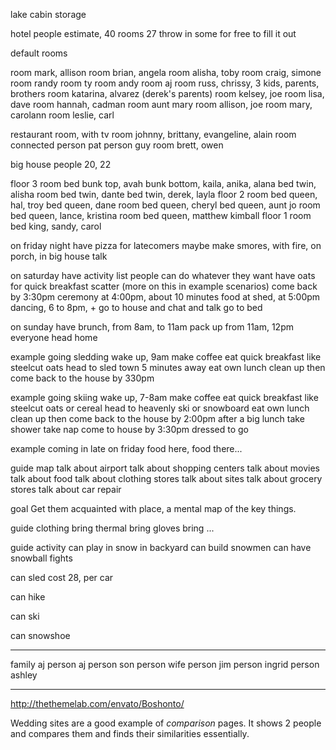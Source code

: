 
lake cabin
  storage

hotel
  people estimate, 40
  rooms 27
    throw in some for free to fill it out

  default rooms

  room mark, allison
  room brian, angela
  room alisha, toby
  room craig, simone
  room randy
  room ty
  room andy
  room aj
  room russ, chrissy, 3 kids, parents, brothers
  room katarina, alvarez (derek's parents)
  room kelsey, joe
  room lisa, dave
  room hannah, cadman
  room aunt mary
  room allison, joe
  room mary, carolann
  room leslie, carl

restaurant room, with tv
  room johnny, brittany, evangeline, alain
  room connected
    person pat
    person guy
  room brett, owen

big house
  people 20, 22

  floor 3
    room
      bed
        bunk top, avah
        bunk bottom, kaila, anika, alana
      bed twin, alisha
    room
      bed twin, dante
      bed twin, derek, layla
  floor 2
    room 
      bed queen, hal, troy
      bed queen, dane
    room
      bed queen, cheryl
      bed queen, aunt jo
    room
      bed queen, lance, kristina
    room
      bed queen, matthew kimball
  floor 1
    room
      bed king, sandy, carol

on friday night
  have pizza for latecomers
  maybe make smores, with fire, on porch, in big house
  talk

on saturday
  have activity list
  people can do whatever they want
  have oats for quick breakfast
  scatter (more on this in example scenarios)
  come back by 3:30pm
  ceremony at 4:00pm, about 10 minutes
  food at shed, at 5:00pm
  dancing, 6 to 8pm, +
  go to house and chat and talk
  go to bed

on sunday
  have brunch, from 8am, to 11am
  pack up from 11am, 12pm
  everyone head home

example going sledding
  wake up, 9am
  make coffee
  eat quick breakfast
    like steelcut oats
  head to sled town 5 minutes away
  eat own lunch
  clean up
  then come back to the house by 330pm

example going skiing
  wake up, 7-8am
  make coffee
  eat quick breakfast
    like steelcut oats
    or cereal
  head to heavenly
  ski or snowboard
  eat own lunch
  clean up
  then come back to the house by 2:00pm
    after a big lunch
  take shower
  take nap
  come to house by 3:30pm dressed to go

example coming in late on friday
  food here, food there...

guide map
  talk about airport
  talk about shopping centers
  talk about movies
  talk about food
  talk about clothing stores
  talk about sites
  talk about grocery stores
  talk about car repair

  goal Get them acquainted with place, a mental map of the key things.

guide clothing
  bring thermal
  bring gloves
  bring ...

guide activity
  can play in snow in backyard
    can build snowmen
    can have snowball fights

  can sled
    cost 28, per car

  can hike

  can ski

  can snowshoe

---

family aj
  person aj
    person son
    person wife
  person jim
  person ingrid
  person ashley


---

http://thethemelab.com/envato/Boshonto/

Wedding sites are a good example of _comparison_ pages. It shows 2 people and compares them and finds their similarities essentially.
